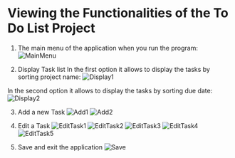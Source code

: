# Viewing the Functionalities of the To Do List Project

1. The main menu of the application when you run the program:
   ![MainMenu](ScreenShots/MainMenu.png)
   
2. Display Task list
In the first option it allows to display the tasks by sorting project name:
   ![Display1](ScreenShots/Display1.png)

In the second option it allows to display the tasks by sorting due date:
   ![Display2](ScreenShots/Display2.png)

3. Add a new Task
   ![Add1](ScreenShots/Add1.png)
   ![Add2](ScreenShots/Add1.png)
   
4. Edit a Task
   ![EditTask1](ScreenShots/EditTask1.png)
   ![EditTask2](ScreenShots/EditTask2.png)
   ![EditTask3](ScreenShots/EditTask3.png)
   ![EditTask4](ScreenShots/EditTask4.png)
   ![EditTask5](ScreenShots/EditTask5.png)
   
5. Save and exit the application
   ![Save](ScreenShots/Save.png)